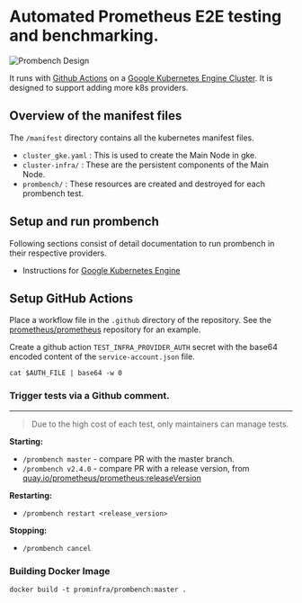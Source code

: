 # Automated Prometheus E2E testing and benchmarking.

![Prombench Design](design.svg)

It runs with [Github Actions](https://github.com/features/actions) on a [Google Kubernetes Engine Cluster](https://cloud.google.com/kubernetes-engine/).
It is designed to support adding more k8s providers.

## Overview of the manifest files

The `/manifest` directory contains all the kubernetes manifest files.

- `cluster_gke.yaml` : This is used to create the Main Node in gke.
- `cluster-infra/` : These are the persistent components of the Main Node.
- `prombench/` : These resources are created and destroyed for each prombench test.

## Setup and run prombench

Following sections consist of detail documentation to run prombench in their respective providers.
    
- Instructions for [Google Kubernetes Engine](docs/gke.md)

## Setup GitHub Actions

Place a workflow file in the `.github` directory of the repository.
See the [prometheus/prometheus](https://github.com/prometheus/prometheus) repository for an example.

Create a github action `TEST_INFRA_PROVIDER_AUTH` secret with the base64 encoded content of the `service-account.json` file.

```
cat $AUTH_FILE | base64 -w 0
```

### Trigger tests via a Github comment.
<!-- If you change the heading, also change the anchor in the comment monitor config map. -->

---

> Due to the high cost of each test, only maintainers can manage tests.

**Starting:**

- `/prombench master` - compare PR with the master branch.
- `/prombench v2.4.0` - compare PR with a release version, from [quay.io/prometheus/prometheus:releaseVersion](https://quay.io/prometheus/prometheus:releaseVersion)

**Restarting:**

- `/prombench restart <release_version>`

**Stopping:**

- `/prombench cancel`

### Building Docker Image

```
docker build -t prominfra/prombench:master .
```
